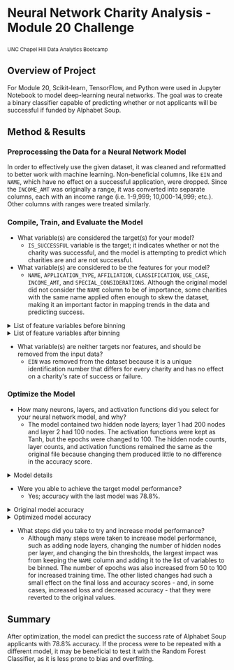 # Neural Network Charity Analysis - Module 20 Challenge
<sub>UNC Chapel Hill Data Analytics Bootcamp</sub>

## Overview of Project
For Module 20, Scikit-learn, TensorFlow, and Python were used in Jupyter Notebook to model deep-learning neural networks. The goal was to create a binary classifier capable of predicting whether or not applicants will be successful if funded by Alphabet Soup.

## Method & Results
### Preprocessing the Data for a Neural Network Model
In order to effectively use the given dataset, it was cleaned and reformatted to better work with machine learning. Non-beneficial columns, like `EIN` and `NAME`, which have no effect on a successful application, were dropped. Since the `INCOME_AMT` was originally a range, it was converted into separate columns, each with an income range (i.e. 1-9,999; 10,000-14,999; etc.). Other columns with ranges were treated similarly. 

### Compile, Train, and Evaluate the Model
* What variable(s) are considered the target(s) for your model?
  * `IS_SUCCESSFUL` variable is the target; it indicates whether or not the charity was successful, and the model is attempting to predict which charities are and are not successful.
* What variable(s) are considered to be the features for your model?
  * `NAME`, `APPLICATION_TYPE`, `AFFILIATION`, `CLASSIFICATION`, `USE_CASE`, `INCOME_AMT`, and `SPECIAL_CONSIDERATIONS`. Although the original model did not consider the `NAME` column to be of importance, some charities with the same name applied often enough to skew the dataset, making it an important factor in mapping trends in the data and predicting success.
 
<details>
  <summary>List of feature variables before binning</summary>
  
  ![feature variables - before binning](images/feature_variables.png)
  
</details>
<details>
  <summary>List of feature variables after binning</summary>
  
  ![feature variables - after binning](images/feature_variables_binned.png)
  
</details>

* What variable(s) are neither targets nor features, and should be removed from the input data?
  * `EIN` was removed from the dataset because it is a unique identification number that differs for every charity and has no effect on a charity's rate of success or failure.

### Optimize the Model
* How many neurons, layers, and activation functions did you select for your neural network model, and why?
  * The model contained two hidden node layers; layer 1 had 200 nodes and layer 2 had 100 nodes. The activation functions were kept as Tanh, but the epochs were changed to 100. The hidden node counts, layer counts, and activation functions remained the same as the original file because changing them produced little to no difference in the accuracy score.

<details>
  <summary>Model details</summary>
  
  ![model details](images/model_details.png)
  
</details>

* Were you able to achieve the target model performance?
  * Yes; accuracy with the last model was 78.8%.

<details>
  <summary>Original model accuracy</summary>
  
  ![original accuracy score](images/original_accuracy.png)
  
</details>
<details>
  <summary>Optimized model accuracy</summary>
  
  ![optimized accuracy score](images/optimized_accuracy.png)
  
</details>

* What steps did you take to try and increase model performance?
  * Although many steps were taken to increase model performance, such as adding node layers, changing the number of hidden nodes per layer, and changing the bin thresholds, the largest impact was from keeping the `NAME` column and adding it to the list of variables to be binned. The number of epochs was also increased from 50 to 100 for increased training time. The other listed changes had such a small effect on the final loss and accuracy scores - and, in some cases, increased loss and decreased accuracy - that they were reverted to the original values.

## Summary
After optimization, the model can predict the success rate of Alphabet Soup applicants with 78.8% accuracy. If the process were to be repeated with a different model, it may be beneficial to test it with the Random Forest Classifier, as it is less prone to bias and overfitting.
